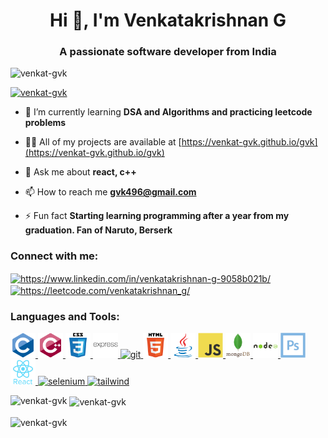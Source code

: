 <h1 align="center">Hi 👋, I'm Venkatakrishnan G</h1>
<h3 align="center">A passionate software developer from India</h3>

<p align="left"> <img src="https://komarev.com/ghpvc/?username=venkat-gvk&label=Profile%20views&color=0e75b6&style=flat" alt="venkat-gvk" /> </p>

<p align="left"> <a href="https://github.com/ryo-ma/github-profile-trophy"><img src="https://github-profile-trophy.vercel.app/?username=venkat-gvk&theme=discord" alt="venkat-gvk" /></a> </p>

- 🌱 I’m currently learning **DSA and Algorithms and practicing leetcode problems**

- 👨‍💻 All of my projects are available at [https://venkat-gvk.github.io/gvk](https://venkat-gvk.github.io/gvk)

- 💬 Ask me about **react, c++**

- 📫 How to reach me **gvk496@gmail.com**

- ⚡ Fun fact **Starting learning programming after a year from my graduation. Fan of Naruto, Berserk**

<h3 align="left">Connect with me:</h3>
<p align="left">
<a href="https://linkedin.com/in/https://www.linkedin.com/in/venkatakrishnan-g-9058b021b/" target="blank"><img align="center" src="https://raw.githubusercontent.com/rahuldkjain/github-profile-readme-generator/master/src/images/icons/Social/linked-in-alt.svg" alt="https://www.linkedin.com/in/venkatakrishnan-g-9058b021b/" height="30" width="40" /></a>
<a href="https://www.leetcode.com/https://leetcode.com/venkatakrishnan_g/" target="blank"><img align="center" src="https://raw.githubusercontent.com/rahuldkjain/github-profile-readme-generator/master/src/images/icons/Social/leet-code.svg" alt="https://leetcode.com/venkatakrishnan_g/" height="30" width="40" /></a>
</p>

<h3 align="left">Languages and Tools:</h3>
<p align="left"> <a href="https://www.cprogramming.com/" target="_blank"> <img src="https://raw.githubusercontent.com/devicons/devicon/master/icons/c/c-original.svg" alt="c" width="40" height="40"/> </a> <a href="https://www.w3schools.com/cpp/" target="_blank"> <img src="https://raw.githubusercontent.com/devicons/devicon/master/icons/cplusplus/cplusplus-original.svg" alt="cplusplus" width="40" height="40"/> </a> <a href="https://www.w3schools.com/css/" target="_blank"> <img src="https://raw.githubusercontent.com/devicons/devicon/master/icons/css3/css3-original-wordmark.svg" alt="css3" width="40" height="40"/> </a> <a href="https://expressjs.com" target="_blank"> <img src="https://raw.githubusercontent.com/devicons/devicon/master/icons/express/express-original-wordmark.svg" alt="express" width="40" height="40"/> </a> <a href="https://git-scm.com/" target="_blank"> <img src="https://www.vectorlogo.zone/logos/git-scm/git-scm-icon.svg" alt="git" width="40" height="40"/> </a> <a href="https://www.w3.org/html/" target="_blank"> <img src="https://raw.githubusercontent.com/devicons/devicon/master/icons/html5/html5-original-wordmark.svg" alt="html5" width="40" height="40"/> </a> <a href="https://www.java.com" target="_blank"> <img src="https://raw.githubusercontent.com/devicons/devicon/master/icons/java/java-original.svg" alt="java" width="40" height="40"/> </a> <a href="https://developer.mozilla.org/en-US/docs/Web/JavaScript" target="_blank"> <img src="https://raw.githubusercontent.com/devicons/devicon/master/icons/javascript/javascript-original.svg" alt="javascript" width="40" height="40"/> </a> <a href="https://www.mongodb.com/" target="_blank"> <img src="https://raw.githubusercontent.com/devicons/devicon/master/icons/mongodb/mongodb-original-wordmark.svg" alt="mongodb" width="40" height="40"/> </a> <a href="https://nodejs.org" target="_blank"> <img src="https://raw.githubusercontent.com/devicons/devicon/master/icons/nodejs/nodejs-original-wordmark.svg" alt="nodejs" width="40" height="40"/> </a> <a href="https://www.photoshop.com/en" target="_blank"> <img src="https://raw.githubusercontent.com/devicons/devicon/master/icons/photoshop/photoshop-line.svg" alt="photoshop" width="40" height="40"/> </a> <a href="https://reactjs.org/" target="_blank"> <img src="https://raw.githubusercontent.com/devicons/devicon/master/icons/react/react-original-wordmark.svg" alt="react" width="40" height="40"/> </a> <a href="https://www.selenium.dev" target="_blank"> <img src="https://raw.githubusercontent.com/detain/svg-logos/780f25886640cef088af994181646db2f6b1a3f8/svg/selenium-logo.svg" alt="selenium" width="40" height="40"/> </a> <a href="https://tailwindcss.com/" target="_blank"> <img src="https://www.vectorlogo.zone/logos/tailwindcss/tailwindcss-icon.svg" alt="tailwind" width="40" height="40"/> </a> </p>

<p><img align="left" src="https://github-readme-stats.vercel.app/api/top-langs?username=venkat-gvk&show_icons=true&locale=en&layout=compact" alt="venkat-gvk" /></p>

<p>&nbsp;<img align="center" src="https://github-readme-stats.vercel.app/api?username=venkat-gvk&show_icons=true&locale=en" alt="venkat-gvk" /></p>

<p><img align="center" src="https://github-readme-streak-stats.herokuapp.com/?user=venkat-gvk&" alt="venkat-gvk" /></p>
